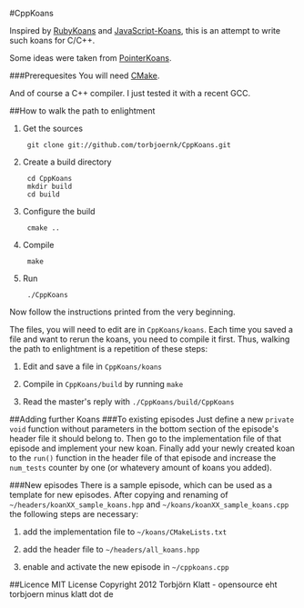 #CppKoans

Inspired by [RubyKoans](https://github.com/edgecase/ruby_koans) and 
[JavaScript-Koans](https://github.com/liammclennan/JavaScript-Koans), this is
an attempt to write such koans for C/C++.

Some ideas were taken from [PointerKoans](https://github.com/paytonrules/PointerKoan).

###Prerequesites
You will need [CMake](http://cmake.org/).

And of course a C++ compiler.
I just tested it with a recent GCC.

##How to walk the path to enlightment
1. Get the sources

        git clone git://github.com/torbjoernk/CppKoans.git

2. Create a build directory

        cd CppKoans
        mkdir build
        cd build

3. Configure the build

        cmake ..

4. Compile

        make

5. Run

        ./CppKoans


Now follow the instructions printed from the very beginning.

The files, you will need to edit are in `CppKoans/koans`.
Each time you saved a file and want to rerun the koans, you need to compile it
first.
Thus, walking the path to enlightment is a repetition of these steps:

1. Edit and save a file in `CppKoans/koans`

2. Compile in `CppKoans/build` by running `make`

3. Read the master's reply with `./CppKoans/build/CppKoans`


##Adding further Koans
###To existing episodes
Just define a new `private void` function without parameters in the bottom
section of the episode's header file it should belong to.
Then go to the implementation file of that episode and implement your new koan.
Finally add your newly created koan to the `run()` function in the header file
of that episode and increase the `num_tests` counter by one (or whatevery amount
of koans you added).

###New episodes
There is a sample episode, which can be used as a template for new episodes.
After copying and renaming of `~/headers/koanXX_sample_koans.hpp` and
`~/koans/koanXX_sample_koans.cpp` the following steps are necessary:

1. add the implementation file to `~/koans/CMakeLists.txt`

2. add the header file to `~/headers/all_koans.hpp`

3. enable and activate the new episode in `~/cppkoans.cpp`


##Licence
MIT License Copyright 2012 Torbjörn Klatt - opensource eht torbjoern minus klatt dot de